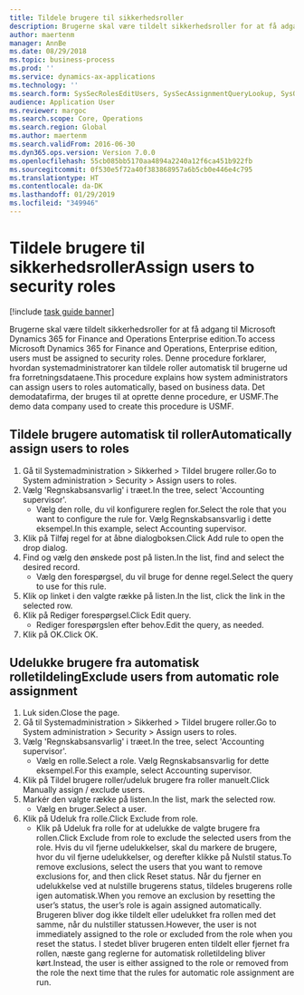 ```yaml
---
title: Tildele brugere til sikkerhedsroller
description: Brugerne skal være tildelt sikkerhedsroller for at få adgang til Microsoft Dynamics 365 for Finance and Operations Enterprise edition.
author: maertenm
manager: AnnBe
ms.date: 08/29/2018
ms.topic: business-process
ms.prod: ''
ms.service: dynamics-ax-applications
ms.technology: ''
ms.search.form: SysSecRolesEditUsers, SysSecAssignmentQueryLookup, SysQueryForm, SysSecRoleExcludeUsers
audience: Application User
ms.reviewer: margoc
ms.search.scope: Core, Operations
ms.search.region: Global
ms.author: maertenm
ms.search.validFrom: 2016-06-30
ms.dyn365.ops.version: Version 7.0.0
ms.openlocfilehash: 55cb085bb5170aa4894a2240a12f6ca451b922fb
ms.sourcegitcommit: 0f530e5f72a40f383868957a6b5cb0e446e4c795
ms.translationtype: HT
ms.contentlocale: da-DK
ms.lasthandoff: 01/29/2019
ms.locfileid: "349946"
---
```

# <a name="assign-users-to-security-roles"></a><span data-ttu-id="cf8fe-103">Tildele brugere til sikkerhedsroller</span><span class="sxs-lookup"><span data-stu-id="cf8fe-103">Assign users to security roles</span></span>

[!include [task guide banner](../../includes/task-guide-banner.md)]

<span data-ttu-id="cf8fe-104">Brugerne skal være tildelt sikkerhedsroller for at få adgang til Microsoft Dynamics 365 for Finance and Operations Enterprise edition.</span><span class="sxs-lookup"><span data-stu-id="cf8fe-104">To access Microsoft Dynamics 365 for Finance and Operations, Enterprise edition, users must be assigned to security roles.</span></span> <span data-ttu-id="cf8fe-105">Denne procedure forklarer, hvordan systemadministratorer kan tildele roller automatisk til brugerne ud fra forretningsdataene.</span><span class="sxs-lookup"><span data-stu-id="cf8fe-105">This procedure explains how system administrators can assign users to roles automatically, based on business data.</span></span> <span data-ttu-id="cf8fe-106">Det demodatafirma, der bruges til at oprette denne procedure, er USMF.</span><span class="sxs-lookup"><span data-stu-id="cf8fe-106">The demo data company used to create this procedure is USMF.</span></span>


## <a name="automatically-assign-users-to-roles"></a><span data-ttu-id="cf8fe-107">Tildele brugere automatisk til roller</span><span class="sxs-lookup"><span data-stu-id="cf8fe-107">Automatically assign users to roles</span></span>
1. <span data-ttu-id="cf8fe-108">Gå til Systemadministration > Sikkerhed > Tildel brugere roller.</span><span class="sxs-lookup"><span data-stu-id="cf8fe-108">Go to System administration > Security > Assign users to roles.</span></span>
2. <span data-ttu-id="cf8fe-109">Vælg 'Regnskabsansvarlig' i træet.</span><span class="sxs-lookup"><span data-stu-id="cf8fe-109">In the tree, select 'Accounting supervisor'.</span></span>
    * <span data-ttu-id="cf8fe-110">Vælg den rolle, du vil konfigurere reglen for.</span><span class="sxs-lookup"><span data-stu-id="cf8fe-110">Select the role that you want to configure the rule for.</span></span> <span data-ttu-id="cf8fe-111">Vælg Regnskabsansvarlig i dette eksempel.</span><span class="sxs-lookup"><span data-stu-id="cf8fe-111">In this example, select Accounting supervisor.</span></span>  
3. <span data-ttu-id="cf8fe-112">Klik på Tilføj regel for at åbne dialogboksen.</span><span class="sxs-lookup"><span data-stu-id="cf8fe-112">Click Add rule to open the drop dialog.</span></span>
4. <span data-ttu-id="cf8fe-113">Find og vælg den ønskede post på listen.</span><span class="sxs-lookup"><span data-stu-id="cf8fe-113">In the list, find and select the desired record.</span></span>
    * <span data-ttu-id="cf8fe-114">Vælg den forespørgsel, du vil bruge for denne regel.</span><span class="sxs-lookup"><span data-stu-id="cf8fe-114">Select the query to use for this rule.</span></span>  
5. <span data-ttu-id="cf8fe-115">Klik op linket i den valgte række på listen.</span><span class="sxs-lookup"><span data-stu-id="cf8fe-115">In the list, click the link in the selected row.</span></span>
6. <span data-ttu-id="cf8fe-116">Klik på Rediger forespørgsel.</span><span class="sxs-lookup"><span data-stu-id="cf8fe-116">Click Edit query.</span></span>
    * <span data-ttu-id="cf8fe-117">Rediger forespørgslen efter behov.</span><span class="sxs-lookup"><span data-stu-id="cf8fe-117">Edit the query, as needed.</span></span>  
7. <span data-ttu-id="cf8fe-118">Klik på OK.</span><span class="sxs-lookup"><span data-stu-id="cf8fe-118">Click OK.</span></span>

## <a name="exclude-users-from-automatic-role-assignment"></a><span data-ttu-id="cf8fe-119">Udelukke brugere fra automatisk rolletildeling</span><span class="sxs-lookup"><span data-stu-id="cf8fe-119">Exclude users from automatic role assignment</span></span>
1. <span data-ttu-id="cf8fe-120">Luk siden.</span><span class="sxs-lookup"><span data-stu-id="cf8fe-120">Close the page.</span></span>
2. <span data-ttu-id="cf8fe-121">Gå til Systemadministration > Sikkerhed > Tildel brugere roller.</span><span class="sxs-lookup"><span data-stu-id="cf8fe-121">Go to System administration > Security > Assign users to roles.</span></span>
3. <span data-ttu-id="cf8fe-122">Vælg 'Regnskabsansvarlig' i træet.</span><span class="sxs-lookup"><span data-stu-id="cf8fe-122">In the tree, select 'Accounting supervisor'.</span></span>
    * <span data-ttu-id="cf8fe-123">Vælg en rolle.</span><span class="sxs-lookup"><span data-stu-id="cf8fe-123">Select a role.</span></span> <span data-ttu-id="cf8fe-124">Vælg Regnskabsansvarlig for dette eksempel.</span><span class="sxs-lookup"><span data-stu-id="cf8fe-124">For this example, select Accounting supervisor.</span></span>  
4. <span data-ttu-id="cf8fe-125">Klik på Tildel brugere roller/udeluk brugere fra roller manuelt.</span><span class="sxs-lookup"><span data-stu-id="cf8fe-125">Click Manually assign / exclude users.</span></span>
5. <span data-ttu-id="cf8fe-126">Markér den valgte række på listen.</span><span class="sxs-lookup"><span data-stu-id="cf8fe-126">In the list, mark the selected row.</span></span>
    * <span data-ttu-id="cf8fe-127">Vælg en bruger.</span><span class="sxs-lookup"><span data-stu-id="cf8fe-127">Select a user.</span></span>  
6. <span data-ttu-id="cf8fe-128">Klik på Udeluk fra rolle.</span><span class="sxs-lookup"><span data-stu-id="cf8fe-128">Click Exclude from role.</span></span>
    * <span data-ttu-id="cf8fe-129">Klik på Udeluk fra rolle for at udelukke de valgte brugere fra rollen.</span><span class="sxs-lookup"><span data-stu-id="cf8fe-129">Click Exclude from role to exclude the selected users from the role.</span></span> <span data-ttu-id="cf8fe-130">Hvis du vil fjerne udelukkelser, skal du markere de brugere, hvor du vil fjerne udelukkelser, og derefter klikke på Nulstil status.</span><span class="sxs-lookup"><span data-stu-id="cf8fe-130">To remove exclusions, select the users that you want to remove exclusions for, and then click Reset status.</span></span> <span data-ttu-id="cf8fe-131">Når du fjerner en udelukkelse ved at nulstille brugerens status, tildeles brugerens rolle igen automatisk.</span><span class="sxs-lookup"><span data-stu-id="cf8fe-131">When you remove an exclusion by resetting the user’s status, the user’s role is again assigned automatically.</span></span> <span data-ttu-id="cf8fe-132">Brugeren bliver dog ikke tildelt eller udelukket fra rollen med det samme, når du nulstiller statussen.</span><span class="sxs-lookup"><span data-stu-id="cf8fe-132">However, the user is not immediately assigned to the role or excluded from the role when you reset the status.</span></span> <span data-ttu-id="cf8fe-133">I stedet bliver brugeren enten tildelt eller fjernet fra rollen, næste gang reglerne for automatisk rolletildeling bliver kørt.</span><span class="sxs-lookup"><span data-stu-id="cf8fe-133">Instead, the user is either assigned to the role or removed from the role the next time that the rules for automatic role assignment are run.</span></span>  

